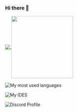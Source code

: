 ### Hi there 👋

<a href="https://github.com/LilleAila">
  <img align="center" src="https://github-readme-stats.vercel.app/api?username=LilleAila&show_icons=true\&rank_icon=github" />
</a>
<a href="https://github.com/LilleAila">
  <img height=200 align="center" src="https://github-readme-stats.vercel.app/api/top-langs?username=LilleAila&hide_progress=true&langs_count=8&card_width=320&hide=shaderlab,hlsl" />
</a>

![My most used languages](https://skillicons.dev/icons?i=latex,javascript,ts,rust,py,lua,linux,css,sass,svelte,c,cpp,markdown,nodejs,unity,cs&perline=7 "My skills at this moment")

![My IDES](https://skillicons.dev/icons?i=neovim,vim "IDE(s) that I utilize")

![Discord Profile](https://discord.c99.nl/widget/theme-4/866326346262642728.png)
<!--
**LilleAila/LilleAila** is a ✨ _special_ ✨ repository because its `README.md` (this file) appears on your GitHub profile.

Here are some ideas to get you started:

- 🔭 I’m currently working on ...
- 🌱 I’m currently learning ...
- 👯 I’m looking to collaborate on ...
- 🤔 I’m looking for help with ...
- 💬 Ask me about ...
- 📫 How to reach me: ...
- 😄 Pronouns: ...
- ⚡ Fun fact: ...
-->
